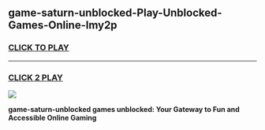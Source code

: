 
## game-saturn-unblocked-Play-Unblocked-Games-Online-lmy2p
<h3>
<a href="https://premium76.site?title=game-saturn-unblocked&ref=24A">CLICK TO PLAY</a></h3>
<hr>

<h3>
<a href="https://premium76.site?title=game-saturn-unblocked&ref=24A">CLICK 2 PLAY</a>
  
</h3>

<a href="https://premium76.site?title=game-saturn-unblocked&ref=24A"><img src="https://clearcache.store/games.png"></a>


**game-saturn-unblocked games unblocked: Your Gateway to Fun and Accessible Online Gaming**
